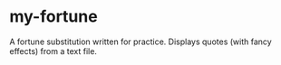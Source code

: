 # my-fortune
A fortune substitution written for practice. Displays quotes (with fancy effects) from a text file.
